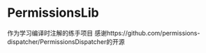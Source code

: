 # PermissionsLib
作为学习编译时注解的练手项目
感谢https://github.com/permissions-dispatcher/PermissionsDispatcher的开源
